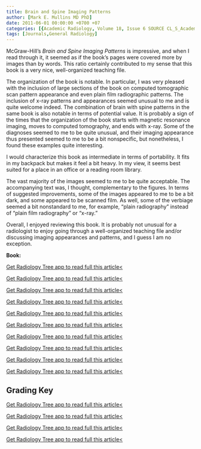```yaml
---
title: Brain and Spine Imaging Patterns
author: [Mark E. Mullins MD PhD]
date: 2011-06-01 00:00:00 +0700 +07
categories: [{Academic Radiology, Volume 18, Issue 6 SOURCE CL_S_AcademicRadiologyVolume18Issue6 1}]
tags: [Journals,General Radiology]
---
```

McGraw-Hill’s _Brain and Spine Imaging Patterns_ is impressive, and when I read through it, it seemed as if the book’s pages were covered more by images than by words. This ratio certainly contributed to my sense that this book is a very nice, well-organized teaching file.

The organization of the book is notable. In particular, I was very pleased with the inclusion of large sections of the book on computed tomographic scan pattern appearance and even plain film radiographic patterns. The inclusion of x-ray patterns and appearances seemed unusual to me and is quite welcome indeed. The combination of brain with spine patterns in the same book is also notable in terms of potential value. It is probably a sign of the times that the organization of the book starts with magnetic resonance imaging, moves to computed tomography, and ends with x-ray. Some of the diagnoses seemed to me to be quite unusual, and their imaging appearance thus presented seemed to me to be a bit nonspecific, but nonetheless, I found these examples quite interesting.

I would characterize this book as intermediate in terms of portability. It fits in my backpack but makes it feel a bit heavy. In my view, it seems best suited for a place in an office or a reading room library.

The vast majority of the images seemed to me to be quite acceptable. The accompanying text was, I thought, complementary to the figures. In terms of suggested improvements, some of the images appeared to me to be a bit dark, and some appeared to be scanned film. As well, some of the verbiage seemed a bit nonstandard to me, for example, “plain radiography” instead of “plain film radiography” or “x-ray.”

Overall, I enjoyed reviewing this book. It is probably not unusual for a radiologist to enjoy going through a well-organized teaching file and/or discussing imaging appearances and patterns, and I guess I am no exception.

**Book:**

[Get Radiology Tree app to read full this article<](https://clinicalpub.com/app)

[Get Radiology Tree app to read full this article<](https://clinicalpub.com/app)

[Get Radiology Tree app to read full this article<](https://clinicalpub.com/app)

[Get Radiology Tree app to read full this article<](https://clinicalpub.com/app)

[Get Radiology Tree app to read full this article<](https://clinicalpub.com/app)

[Get Radiology Tree app to read full this article<](https://clinicalpub.com/app)

[Get Radiology Tree app to read full this article<](https://clinicalpub.com/app)

[Get Radiology Tree app to read full this article<](https://clinicalpub.com/app)

[Get Radiology Tree app to read full this article<](https://clinicalpub.com/app)

[Get Radiology Tree app to read full this article<](https://clinicalpub.com/app)

## Grading Key

[Get Radiology Tree app to read full this article<](https://clinicalpub.com/app)

[Get Radiology Tree app to read full this article<](https://clinicalpub.com/app)

[Get Radiology Tree app to read full this article<](https://clinicalpub.com/app)

[Get Radiology Tree app to read full this article<](https://clinicalpub.com/app)